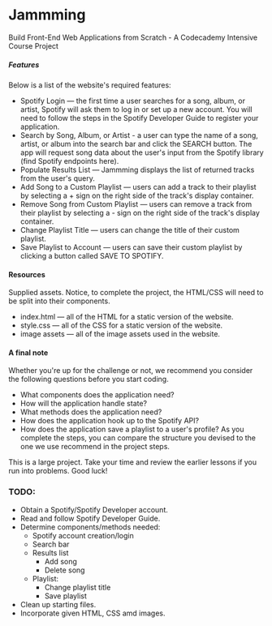 # Jammming
Build Front-End Web Applications from Scratch - A Codecademy Intensive Course Project

##### Features
Below is a list of the website's required features:

- Spotify Login — the first time a user searches for a song, album, or artist, Spotify will ask them to log in or set up a new account. You will need to follow the steps in the Spotify Developer Guide to register your application.
- Search by Song, Album, or Artist - a user can type the name of a song, artist, or album into the search bar and click the SEARCH button. The app will request song data about the user's input from the Spotify library (find Spotify endpoints here).
- Populate Results List — Jammming displays the list of returned tracks from the user's query.
- Add Song to a Custom Playlist — users can add a track to their playlist by selecting a + sign on the right side of the track's display container.
- Remove Song from Custom Playlist — users can remove a track from their playlist by selecting a - sign on the right side of the track's display container.
- Change Playlist Title — users can change the title of their custom playlist.
- Save Playlist to Account — users can save their custom playlist by clicking a button called SAVE TO SPOTIFY.

#### Resources

Supplied assets. Notice, to complete the project, the HTML/CSS will need to be split into their components.

- index.html — all of the HTML for a static version of the website.
- style.css — all of the CSS for a static version of the website.
- image assets — all of the image assets used in the website.

#### A final note
Whether you're up for the challenge or not, we recommend you consider the following questions before you start coding.
- What components does the application need?
- How will the application handle state?
- What methods does the application need?
- How does the application hook up to the Spotify API?
- How does the application save a playlist to a user's profile? As you complete the steps, you can compare the structure you devised to the one we use recommend in the project steps.

This is a large project. Take your time and review the earlier lessons if you run into problems. Good luck!

### TODO:
- Obtain a Spotify/Spotify Developer account.
- Read and follow Spotify Developer Guide.
- Determine components/methods needed:
    * Spotify account creation/login
    * Search bar
    * Results list
       * Add song
       * Delete song
    * Playlist:
        * Change playlist title
        * Save playlist
- Clean up starting files.
- Incorporate given HTML, CSS amd images.